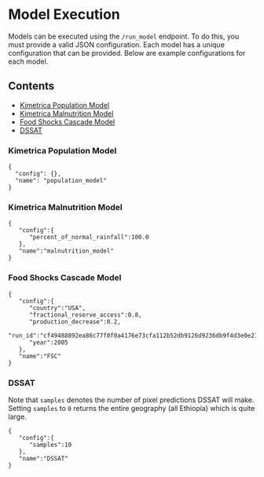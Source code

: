 # Model Execution

Models can be executed using the `/run_model` endpoint. To do this, you must provide a valid JSON configuration. Each model has a unique configuration that can be provided. Below are example configurations for each model.

## Contents

- [Kimetrica Population Model](#kimetrica-population-model)
- [Kimetrica Malnutrition Model](#kimetrica-malnutrition-model)
- [Food Shocks Cascade Model](#food-shocks-cascade-model)
- [DSSAT](#DSSAT)

### Kimetrica Population Model

```
{
  "config": {},
  "name": "population_model"
}
```

### Kimetrica Malnutrition Model
```
{
   "config":{
      "percent_of_normal_rainfall":100.0
   },
   "name":"malnutrition_model"
}
```

### Food Shocks Cascade Model

```
{
   "config":{
      "country":"USA",
      "fractional_reserve_access":0.8,
      "production_decrease":0.2,
      "run_id":"cf49488892ea86c77f0f0a4176e73cfa112b52db9126d9236db9f4d3e0e21a17",
      "year":2005
   },
   "name":"FSC"
}
```

### DSSAT

Note that `samples` denotes the number of pixel predictions DSSAT will make. Setting `samples` to `0` returns the entire geography (all Ethiopia) which is quite large.

```
{
   "config":{
      "samples":10
   },
   "name":"DSSAT"
}
```